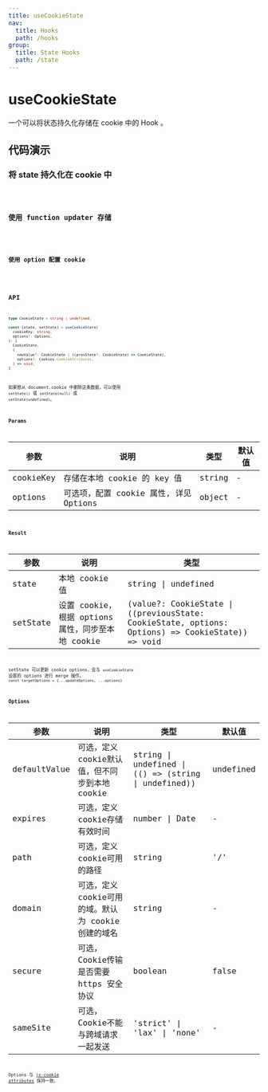 ```yaml
---
title: useCookieState
nav:
  title: Hooks
  path: /hooks
group:
  title: State Hooks
  path: /state
---
```


# useCookieState

一个可以将状态持久化存储在 cookie 中的 Hook 。

## 代码演示

### 将 state 持久化在 cookie 中

<code src="./demo/demo1.tsx" />

### 使用 function updater 存储

<code src="./demo/demo2.tsx" />

### 使用 option 配置 cookie

<code src="./demo/demo3.tsx" />

## API

```typescript
type CookieState = string | undefined;

const [state, setState] = useCookieState(
  cookieKey: string,
  options?: Options,
): [
  CookieState,
  (
    newValue?: CookieState | ((prevState?: CookieState) => CookieState),
    options?: Cookies.CookieAttributes,
  ) => void,
]
```

如果想从 document.cookie 中删除这条数据，可以使用 `setState()` 或 `setState(null)` 或 `setState(undefined)`。

### Params

| 参数         | 说明                     | 类型                 | 默认值 |
| ------------ | ------------------------ | -------------------- | ------ |
| cookieKey    | 存储在本地 cookie 的 key 值 | string | - |
| options | 可选项，配置 cookie 属性, 详见 Options | object | - |

### Result

| 参数     | 说明        | 类型                                                                                                 |
| -------- | ------------ | ---------------------------------------------------------------------------------------------------- |
| state    | 本地 cookie 值   | string \| undefined                                                                          |
| setState | 设置 cookie，根据 options 属性，同步至本地 cookie | (value?: CookieState \| ((previousState: CookieState, options: Options) => CookieState)) => void |

setState 可以更新 cookie options，会与 `useCookieState` 设置的 options 进行 merge 操作。
`const targetOptions = {...updateOptions, ...options}`

### Options

| 参数     | 说明                                              | 类型                  | 默认值 |
| -------- | ------------------------------------------------- | --------------------- | ------ |
| defaultValue | 可选，定义cookie默认值，但不同步到本地cookie | string \| undefined \| (() => (string \| undefined)) | undefined |
| expires  | 可选，定义cookie存储有效时间 | number \| Date | - |
| path | 可选，定义cookie可用的路径 | string | '/' |
| domain | 可选，定义cookie可用的域。默认为 cookie 创建的域名 | string | - |
| secure | 可选，Cookie传输是否需要https 安全协议 | boolean | false |
| sameSite | 可选，Cookie不能与跨域请求一起发送 | 'strict' \| 'lax' \| 'none' | - |

Options 与 [js-cookie attributes](https://github.com/js-cookie/js-cookie#cookie-attributes) 保持一致。